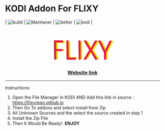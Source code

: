 # KODI Addon For FLIXY

| ![build](https://img.shields.io/badge/build-passing-green)  | ![Maintaner](https://img.shields.io/badge/maintainer-Dev_Goyal-yellow)           | ![better](https://img.shields.io/badge/movies_series_and_tv-addon-red)   |  ![kodi](https://img.shields.io/badge/kodi-addon-blue)   |

<!-- PROJECT LOGO -->
<br />
<p align="center">
  <a href="https://flixy.ga">
    <img src="90c552e5d9b7f368819421dcbba8b324 (1).png" alt="Logo" width="40%" height="40%">
  </a>

  <h3 align="center">  <a href="https://flixy.ga">
 Website link
    </a>
    </h3>
    
--------------------------------------------------------------------------------
Instructions:

1. Open the File Manager in KODI AND Add this link in source : https://flixyrepo.github.io
2. Then Go To addons and select install from Zip
3. All Unknown Sources and the select the source created in step 1
4. Install the Zip File
5. Then It Would Be Ready!.   **ENJOY**

